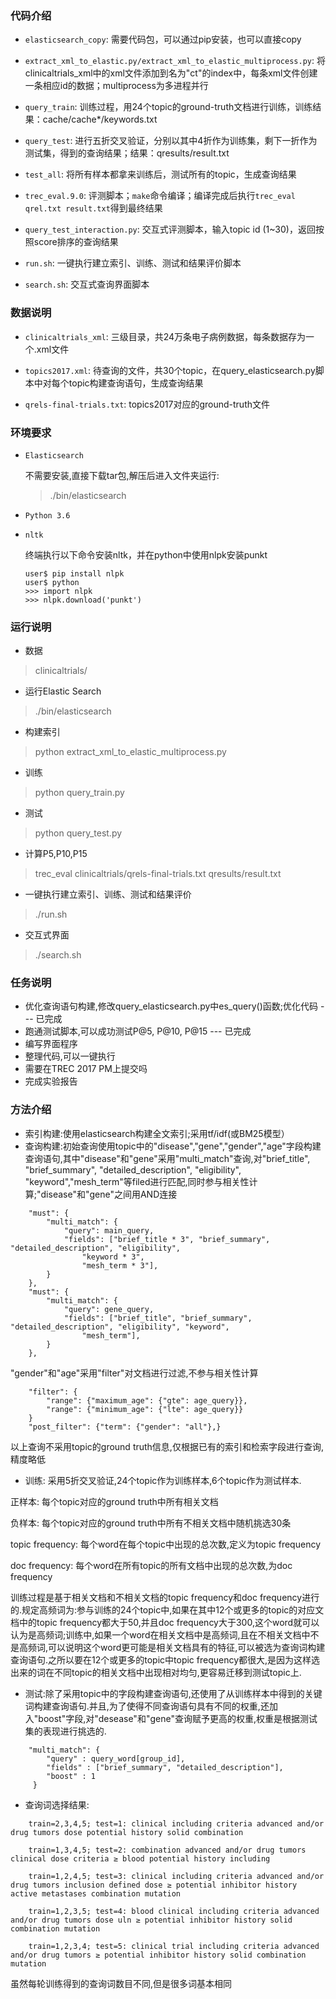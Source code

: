 ### 代码介绍
* `elasticsearch_copy`: 需要代码包，可以通过pip安装，也可以直接copy

* `extract_xml_to_elastic.py/extract_xml_to_elastic_multiprocess.py`: 将clinicaltrials\_xml中的xml文件添加到名为"ct"的index中，每条xml文件创建一条相应id的数据；multiprocess为多进程并行

* `query_train`: 训练过程，用24个topic的ground-truth文档进行训练，训练结果：cache/cache*/keywords.txt

* `query_test`: 进行五折交叉验证，分别以其中4折作为训练集，剩下一折作为测试集，得到的查询结果；结果：qresults/result.txt

* `test_all`: 将所有样本都拿来训练后，测试所有的topic，生成查询结果

* `trec_eval.9.0`: 评测脚本；`make`命令编译；编译完成后执行`trec_eval qrel.txt result.txt`得到最终结果

* `query_test_interaction.py`: 交互式评测脚本，输入topic id (1~30)，返回按照score排序的查询结果

* `run.sh`: 一键执行建立索引、训练、测试和结果评价脚本

* `search.sh`: 交互式查询界面脚本

### 数据说明
* `clinicaltrials_xml`: 三级目录，共24万条电子病例数据，每条数据存为一个.xml文件

* `topics2017.xml`: 待查询的文件，共30个topic，在query_elasticsearch.py脚本中对每个topic构建查询语句，生成查询结果

* `qrels-final-trials.txt`: topics2017对应的ground-truth文件

### 环境要求
* `Elasticsearch`
	
	不需要安装,直接下载tar包,解压后进入文件夹运行:
	> ./bin/elasticsearch

* `Python 3.6`

* `nltk`
	
	终端执行以下命令安装nltk，并在python中使用nlpk安装punkt
	
	```
	user$ pip install nlpk
	user$ python
	>>> import nlpk
	>>> nlpk.download('punkt')
	```

### 运行说明
* 数据
> clinicaltrials/

* 运行Elastic Search
> ./bin/elasticsearch

* 构建索引
> python extract\_xml\_to\_elastic\_multiprocess.py

* 训练
> python query\_train.py

* 测试
> python query\_test.py

* 计算P5,P10,P15
> trec_eval clinicaltrials/qrels-final-trials.txt qresults/result.txt

* 一键执行建立索引、训练、测试和结果评价
> ./run.sh

* 交互式界面
> ./search.sh

### 任务说明
* 优化查询语句构建,修改query\_elasticsearch.py中es\_query()函数;优化代码 --- 已完成
* 跑通测试脚本,可以成功测试P@5, P@10, P@15 --- 已完成
* 编写界面程序
* 整理代码,可以一键执行
* 需要在TREC 2017 PM上提交吗
* 完成实验报告

### 方法介绍
* 索引构建:使用elasticsearch构建全文索引;采用tf/idf(或BM25模型）
* 查询构建:初始查询使用topic中的"disease","gene","gender","age"字段构建查询语句,其中"disease"和"gene"采用"multi_match"查询,对"brief_title", "brief_summary", "detailed_description", "eligibility", "keyword","mesh_term"等filed进行匹配,同时参与相关性计算;"disease"和"gene"之间用AND连接
```
    "must": {
        "multi_match": {
            "query": main_query,
            "fields": ["brief_title * 3", "brief_summary", "detailed_description", "eligibility",
                "keyword * 3",
                "mesh_term * 3"],
        }
    },
    "must": {
        "multi_match": {
            "query": gene_query,
            "fields": ["brief_title", "brief_summary", "detailed_description", "eligibility", "keyword",
                "mesh_term"],
        }
    },
```

"gender"和"age"采用"filter"对文档进行过滤,不参与相关性计算
```   
    "filter": {
        "range": {"maximum_age": {"gte": age_query}},
        "range": {"minimum_age": {"lte": age_query}}
    }
    "post_filter": {"term": {"gender": "all"},}
```

以上查询不采用topic的ground truth信息,仅根据已有的索引和检索字段进行查询,精度略低
* 训练: 采用5折交叉验证,24个topic作为训练样本,6个topic作为测试样本.

正样本: 每个topic对应的ground truth中所有相关文档

负样本: 每个topic对应的ground truth中所有不相关文档中随机挑选30条

topic frequency: 每个word在每个topic中出现的总次数,定义为topic frequency

doc frequency: 每个word在所有topic的所有文档中出现的总次数,为doc frequency

训练过程是基于相关文档和不相关文档的topic frequency和doc frequency进行的.规定高频词为:参与训练的24个topic中,如果在其中12个或更多的topic的对应文档中的topic frequency都大于50,并且doc frequency大于300,这个word就可以认为是高频词;训练中,如果一个word在相关文档中是高频词,且在不相关文档中不是高频词,可以说明这个word更可能是相关文档具有的特征,可以被选为查询词构建查询语句.之所以要在12个或更多的topic中topic frequency都很大,是因为这样选出来的词在不同topic的相关文档中出现相对均匀,更容易迁移到测试topic上.

* 测试:除了采用topic中的字段构建查询语句,还使用了从训练样本中得到的关键词构建查询语句.并且,为了使得不同查询语句具有不同的权重,还加入"boost"字段,对"desease"和"gene"查询赋予更高的权重,权重是根据测试集的表现进行挑选的.
```
    "multi_match": {
        "query" : query_word[group_id],
        "fields" : ["brief_summary", "detailed_description"],
        "boost" : 1
     }
```

* 查询词选择结果:
```
    train=2,3,4,5; test=1: clinical including criteria advanced and/or drug tumors dose potential history solid combination
  
    train=1,3,4,5; test=2: combination advanced and/or drug tumors clinical dose criteria ≥ blood potential history including
  
    train=1,2,4,5; test=3: clinical including criteria advanced and/or drug tumors inclusion defined dose ≥ potential inhibitor history active metastases combination mutation
  
    train=1,2,3,5; test=4: blood clinical including criteria advanced and/or drug tumors dose uln ≥ potential inhibitor history solid combination mutation
  
    train=1,2,3,4; test=5: clinical trial including criteria advanced and/or drug tumors ≥ potential inhibitor history solid combination mutation
```

虽然每轮训练得到的查询词数目不同,但是很多词基本相同

